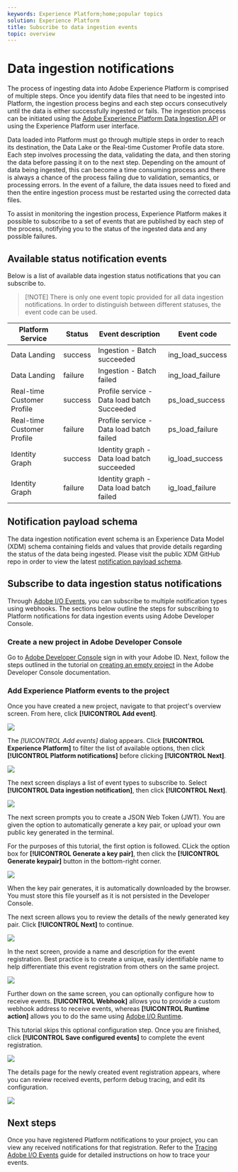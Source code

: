 ```yaml
---
keywords: Experience Platform;home;popular topics
solution: Experience Platform
title: Subscribe to data ingestion events
topic: overview
---
```


# Data ingestion notifications

The process of ingesting data into Adobe Experience Platform is comprised of multiple steps. Once you identify data files that need to be ingested into Platform, the ingestion process begins and each step occurs consecutively until the data is either successfully ingested or fails. The ingestion process can be initiated using the [Adobe Experience Platform Data Ingestion API](https://www.adobe.io/apis/experienceplatform/home/api-reference.html#!acpdr/swagger-specs/ingest-api.yaml) or using the Experience Platform user interface.

Data loaded into Platform must go through multiple steps in order to reach its destination, the Data Lake or the Real-time Customer Profile data store. Each step involves processing the data, validating the data, and then storing the data before passing it on to the next step. Depending on the amount of data being ingested, this can become a time consuming process and there is always a chance of the process failing due to validation, semantics, or processing errors. In the event of a failure, the data issues need to fixed and then the entire ingestion process must be restarted using the corrected data files. 

To assist in monitoring the ingestion process, Experience Platform makes it possible to subscribe to a set of events that are published by each step of the process, notifying you to the status of the ingested data and any possible failures. 

## Available status notification events

Below is a list of available data ingestion status notifications that you can subscribe to. 

>[!NOTE] There is only one event topic provided for all data ingestion notifications. In order to distinguish between different statuses, the event code can be used.

| Platform Service | Status | Event description | Event code |
| ---------------- | ------ | ----------------- | ---------- |
| Data Landing | success | Ingestion - Batch succeeded | ing_load_success |
| Data Landing | failure | Ingestion - Batch failed | ing_load_failure |
| Real-time Customer Profile | success | Profile service - Data load batch Succeeded | ps_load_success |
| Real-time Customer Profile | failure | Profile service - Data load batch failed | ps_load_failure |
| Identity Graph | success | Identity graph - Data load batch succeeded | ig_load_success |
| Identity Graph | failure | Identity graph - Data load batch failed | ig_load_failure |

## Notification payload schema

The data ingestion notification event schema is an Experience Data Model (XDM) schema containing fields and values that provide details regarding the status of the data being ingested. Please visit the public XDM GitHub repo in order to view the latest [notification payload schema](https://github.com/adobe/xdm/blob/master/schemas/common/notifications/ingestion.schema.json).

## Subscribe to data ingestion status notifications

Through [Adobe I/O Events](https://www.adobe.io/apis/experienceplatform/events.html), you can subscribe to multiple notification types using webhooks. The sections below outline the steps for subscribing to Platform notifications for data ingestion events using Adobe Developer Console.

### Create a new project in Adobe Developer Console

Go to [Adobe Developer Console](https://www.adobe.com/go/devs_console_ui) sign in with your Adobe ID. Next, follow the steps outlined in the tutorial on [creating an empty project](https://www.adobe.io/apis/experienceplatform/console/docs.html#!AdobeDocs/adobeio-console/master/projects-empty.md) in the Adobe Developer Console documentation.

### Add Experience Platform events to the project

Once you have created a new project, navigate to that project's overview screen. From here, click **[!UICONTROL Add event]**.

![](../images/quality/subscribe-events/add-event-button.png)

The _[!UICONTROL Add events]_ dialog appears. Click **[!UICONTROL Experience Platform]** to filter the list of available options, then click **[!UICONTROL Platform notifications]** before clicking **[!UICONTROL Next]**.

![](../images/quality/subscribe-events/select-platform-events.png)

The next screen displays a list of event types to subscribe to. Select **[!UICONTROL Data ingestion notification]**, then click **[!UICONTROL Next]**.

![](../images/quality/subscribe-events/choose-event-subscriptions.png)

The next screen prompts you to create a JSON Web Token (JWT). You are given the option to automatically generate a key pair, or upload your own public key generated in the terminal.

For the purposes of this tutorial, the first option is followed. CLick the option box for **[!UICONTROL Generate a key pair]**, then click the **[!UICONTROL Generate keypair]** button in the bottom-right corner.

![](../images/quality/subscribe-events/generate-keypair.png)

When the key pair generates, it is automatically downloaded by the browser. You must store this file yourself as it is not persisted in the Developer Console.

The next screen allows you to review the details of the newly generated key pair. Click **[!UICONTROL Next]** to continue.

![](../images/quality/subscribe-events/keypair-generated.png)

In the next screen, provide a name and description for the event registration. Best practice is to create a unique, easily identifiable name to help differentiate this event registration from others on the same project.

![](../images/quality/subscribe-events/registration-details.png)

Further down on the same screen, you can optionally configure how to receive events. **[!UICONTROL Webhook]** allows you to provide a custom webhook address to receive events, whereas **[!UICONTROL Runtime action]** allows you to do the same using [Adobe I/O Runtime](https://www.adobe.io/apis/experienceplatform/runtime/docs.html).

This tutorial skips this optional configuration step. Once you are finished, click **[!UICONTROL Save configured events]** to complete the event registration.

![](../images/quality/subscribe-events/receive-events.png)

The details page for the newly created event registration appears, where you can review received events, perform debug tracing, and edit its configuration.

![](../images/quality/subscribe-events/registration-complete.png)

## Next steps

Once you have registered Platform notifications to your project, you can view any received notifications for that registration. Refer to the [Tracing Adobe I/O Events](https://www.adobe.io/apis/experienceplatform/events/docs.html#!adobedocs/adobeio-events/master/support/tracing.md) guide for detailed instructions on how to trace your events.
